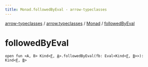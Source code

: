 ```yaml
---
title: Monad.followedByEval - arrow-typeclasses
---
```


[arrow-typeclasses](../../index.html) / [arrow.typeclasses](../index.html) / [Monad](index.html) / [followedByEval](./followed-by-eval.html)

# followedByEval

`open fun <A, B> Kind<`[`F`](index.html#F)`, `[`A`](followed-by-eval.html#A)`>.followedByEval(fb: Eval<Kind<`[`F`](index.html#F)`, `[`B`](followed-by-eval.html#B)`>>): Kind<`[`F`](index.html#F)`, `[`B`](followed-by-eval.html#B)`>`